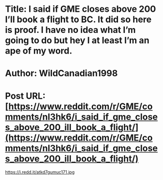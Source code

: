 # Title: I said if GME closes above 200 I’ll book a flight to BC. It did so here is proof. I have no idea what I’m going to do but hey I at least I’m an ape of my word.
# Author: WildCanadian1998
# Post URL: [https://www.reddit.com/r/GME/comments/nl3hk6/i_said_if_gme_closes_above_200_ill_book_a_flight/](https://www.reddit.com/r/GME/comments/nl3hk6/i_said_if_gme_closes_above_200_ill_book_a_flight/)


https://i.redd.it/atkd7gumuc171.jpg